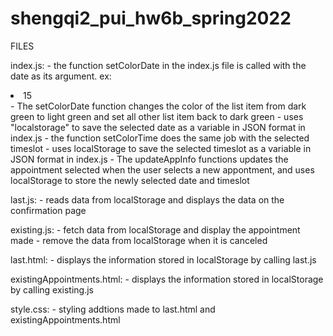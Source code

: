 # shengqi2_pui_hw6b_spring2022

FILES

index.js: 
    - the function setColorDate in the index.js file is called with the date as its argument. 
        ex: <li><span class="active" id="15" onclick="setColorDates(this.id)">15</span></li>
    - The setColorDate function changes the color of the list item from dark green to light green and set
    all other list item back to dark green
    - uses "localstorage" to save the selected date as a variable in JSON format in index.js
    - the function setColorTime does the same job with the selected timeslot
    - uses localStorage to save the selected timeslot as a variable in JSON format in index.js
    - The updateAppInfo functions updates the appointment selected when the user selects a new appontment, and uses localStorage to store the newly selected date and timeslot 

last.js: 
    - reads data from localStorage and displays the data on the confirmation page


existing.js: 
    - fetch data from localStorage and display the appointment made
    - remove the data from localStorage when it is canceled

last.html:
    - displays the information stored in localStorage by calling last.js

existingAppointments.html:
     - displays the information stored in localStorage by calling existing.js

style.css:
    - styling addtions made to last.html and existingAppointments.html
